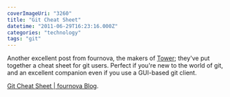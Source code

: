 ```yaml
---
coverImageUri: "3260"
title: "Git Cheat Sheet"
datetime: "2011-06-29T16:23:16.000Z"
categories: "technology"
tags: "git"
---
```


Another excellent post from fournova, the makers of [Tower](http://www.git-tower.com/ "Tower"); they've put together a cheat sheet for git users. Perfect if you're new to the world of git, and an excellent companion even if you use a GUI-based git client.

[Git Cheat Sheet | fournova Blog](http://blog.fournova.com/2011/06/git-cheat-sheet/#comment-11).
